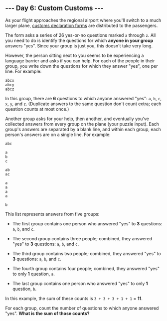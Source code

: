 ## --- Day 6: Custom Customs ---
As your flight approaches the regional airport where you'll switch to a much larger plane, [customs declaration forms](https://en.wikipedia.org/wiki/Customs_declaration) are distributed to the passengers.
 
The form asks a series of 26 yes-or-no questions marked `a` through `z`. All you need to do is identify the questions for which **anyone in your group** answers "yes". Since your group is just you, this doesn't take very long.
 
However, the person sitting next to you seems to be experiencing a language barrier and asks if you can help. For each of the people in their group, you write down the questions for which they answer "yes", one per line. For example:
 

```
abcx
abcy
abcz
```

 
In this group, there are **6** questions to which anyone answered "yes": `a`, `b`, `c`, `x`, `y`, and `z`. (Duplicate answers to the same question don't count extra; each question counts at most once.)
 
Another group asks for your help, then another, and eventually you've collected answers from every group on the plane (your puzzle input). Each group's answers are separated by a blank line, and within each group, each person's answers are on a single line. For example:
 

```
abc

a
b
c

ab
ac

a
a
a
a

b
```

 
This list represents answers from five groups:
 
 
- The first group contains one person who answered "yes" to **3** questions: `a`, `b`, and `c`.
 
- The second group contains three people; combined, they answered "yes" to **3** questions: `a`, `b`, and `c`.
 
- The third group contains two people; combined, they answered "yes" to **3** questions: `a`, `b`, and `c`.
 
- The fourth group contains four people; combined, they answered "yes" to only **1** question, `a`.
 
- The last group contains one person who answered "yes" to only **1** question, `b`.
 
 
In this example, the sum of these counts is `3 + 3 + 3 + 1 + 1` = **11**.
 
For each group, count the number of questions to which anyone answered "yes". **What is the sum of those counts?**
 
